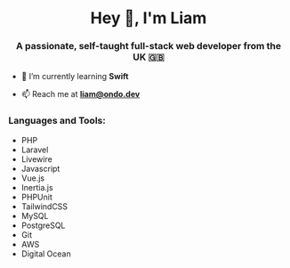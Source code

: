 <h1 align="center">Hey 👋, I'm Liam</h1>
<h3 align="center">A passionate, self-taught full-stack web developer from the UK 🇬🇧</h3>

<!-- - 🔭 I’m currently working on [12 Start-ups in 12 Months](https://ondo.dev/12-start-ups-in-12-months) -->

- 🌱 I’m currently learning **Swift**

<!-- - 👨‍💻 All of my projects are available at [https://ondo.dev/projects](https://ondo.dev/projects) -->

<!-- - 📝 I write articles on [https://ondo.dev/](https://ondo.dev/) -->

- 📫 Reach me at **liam@ondo.dev**

<h3 align="left">Languages and Tools:</h3>

- PHP
- Laravel
- Livewire
- Javascript
- Vue.js
- Inertia.js
- PHPUnit
- TailwindCSS
- MySQL
- PostgreSQL
- Git
- AWS
- Digital Ocean
